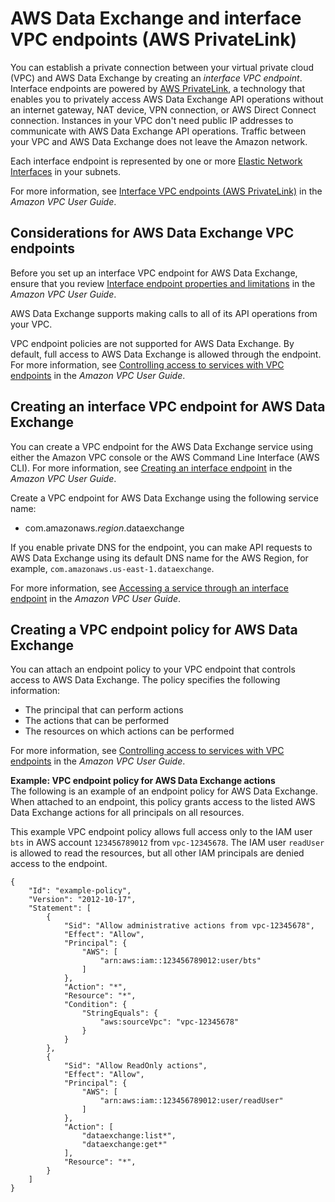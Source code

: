 # AWS Data Exchange and interface VPC endpoints \(AWS PrivateLink\)<a name="vpc-interface-endpoints"></a>

You can establish a private connection between your virtual private cloud \(VPC\) and AWS Data Exchange by creating an *interface VPC endpoint*\. Interface endpoints are powered by [AWS PrivateLink](http://aws.amazon.com/privatelink), a technology that enables you to privately access AWS Data Exchange API operations without an internet gateway, NAT device, VPN connection, or AWS Direct Connect connection\. Instances in your VPC don't need public IP addresses to communicate with AWS Data Exchange API operations\. Traffic between your VPC and AWS Data Exchange does not leave the Amazon network\. 

Each interface endpoint is represented by one or more [Elastic Network Interfaces](https://docs.aws.amazon.com/AWSEC2/latest/UserGuide/using-eni.html) in your subnets\. 

For more information, see [Interface VPC endpoints \(AWS PrivateLink\)](https://docs.aws.amazon.com/vpc/latest/userguide/vpce-interface.html) in the *Amazon VPC User Guide*\. 

## Considerations for AWS Data Exchange VPC endpoints<a name="vpc-endpoint-considerations"></a>

Before you set up an interface VPC endpoint for AWS Data Exchange, ensure that you review [Interface endpoint properties and limitations](https://docs.aws.amazon.com/vpc/latest/userguide/vpce-interface.html#vpce-interface-limitations) in the *Amazon VPC User Guide*\. 

AWS Data Exchange supports making calls to all of its API operations from your VPC\. 

VPC endpoint policies are not supported for AWS Data Exchange\. By default, full access to AWS Data Exchange is allowed through the endpoint\. For more information, see [Controlling access to services with VPC endpoints](https://docs.aws.amazon.com/vpc/latest/userguide/vpc-endpoints-access.html) in the *Amazon VPC User Guide*\.

## Creating an interface VPC endpoint for AWS Data Exchange<a name="vpc-endpoint-create"></a>

You can create a VPC endpoint for the AWS Data Exchange service using either the Amazon VPC console or the AWS Command Line Interface \(AWS CLI\)\. For more information, see [Creating an interface endpoint](https://docs.aws.amazon.com/vpc/latest/userguide/vpce-interface.html#create-interface-endpoint) in the *Amazon VPC User Guide*\.

Create a VPC endpoint for AWS Data Exchange using the following service name: 
+ com\.amazonaws\.*region*\.dataexchange

If you enable private DNS for the endpoint, you can make API requests to AWS Data Exchange using its default DNS name for the AWS Region, for example, `com.amazonaws.us-east-1.dataexchange`\.

For more information, see [Accessing a service through an interface endpoint](https://docs.aws.amazon.com/vpc/latest/userguide/vpce-interface.html#access-service-though-endpoint) in the *Amazon VPC User Guide*\.

## Creating a VPC endpoint policy for AWS Data Exchange<a name="vpc-endpoint-policy"></a>

You can attach an endpoint policy to your VPC endpoint that controls access to AWS Data Exchange\. The policy specifies the following information:
+ The principal that can perform actions
+ The actions that can be performed
+ The resources on which actions can be performed

For more information, see [Controlling access to services with VPC endpoints](https://docs.aws.amazon.com/vpc/latest/userguide/vpc-endpoints-access.html) in the *Amazon VPC User Guide*\. 

**Example: VPC endpoint policy for AWS Data Exchange actions**  
The following is an example of an endpoint policy for AWS Data Exchange\. When attached to an endpoint, this policy grants access to the listed AWS Data Exchange actions for all principals on all resources\.

This example VPC endpoint policy allows full access only to the IAM user `bts` in AWS account `123456789012` from `vpc-12345678`\. The IAM user `readUser` is allowed to read the resources, but all other IAM principals are denied access to the endpoint\.

```
{ 
    "Id": "example-policy",
    "Version": "2012-10-17",
    "Statement": [ 
        {
            "Sid": "Allow administrative actions from vpc-12345678",
            "Effect": "Allow", 
            "Principal": {
                "AWS": [
                    "arn:aws:iam::123456789012:user/bts"
                ]
            }, 
            "Action": "*", 
            "Resource": "*",
            "Condition": {
                "StringEquals": {
                    "aws:sourceVpc": "vpc-12345678"
                }
            }
        },
        {
            "Sid": "Allow ReadOnly actions",
            "Effect": "Allow", 
            "Principal": {
                "AWS": [
                    "arn:aws:iam::123456789012:user/readUser"
                ]
            }, 
            "Action": [
                "dataexchange:list*",
                "dataexchange:get*"
            ], 
            "Resource": "*",
        }
    ]
}
```
